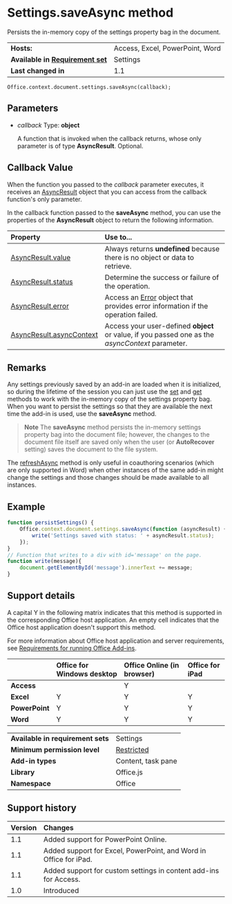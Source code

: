 
# Settings.saveAsync method
Persists the in-memory copy of the settings property bag in the document.

|||
|:-----|:-----|
|**Hosts:**|Access, Excel, PowerPoint, Word|
|**Available in [Requirement set](http://msdn.microsoft.com/library/6b6702f2-b0a5-46ab-a356-8dda897ca8ae%28Office.15%29.aspx)**|Settings|
|**Last changed in**|1.1|

```
Office.context.document.settings.saveAsync(callback);
```


## Parameters


-  _callback_ Type:  **object**
    
    A function that is invoked when the callback returns, whose only parameter is of type  **AsyncResult**. Optional.
    



## Callback Value

When the function you passed to the  _callback_ parameter executes, it receives an [AsyncResult](../../reference/shared/asyncresult.md) object that you can access from the callback function's only parameter.

In the callback function passed to the  **saveAsync** method, you can use the properties of the **AsyncResult** object to return the following information.



|**Property**|**Use to...**|
|:-----|:-----|
|[AsyncResult.value](../../reference/shared/asyncresult.value.md)|Always returns  **undefined** because there is no object or data to retrieve.|
|[AsyncResult.status](../../reference/shared/asyncresult.status.md)|Determine the success or failure of the operation.|
|[AsyncResult.error](../../reference/shared/asyncresult.error.md)|Access an [Error](../../reference/shared/error.md) object that provides error information if the operation failed.|
|[AsyncResult.asyncContext](../../reference/shared/asyncresult.asynccontext.md)|Access your user-defined  **object** or value, if you passed one as the _asyncContext_ parameter.|

## Remarks

Any settings previously saved by an add-in are loaded when it is initialized, so during the lifetime of the session you can just use the [set](../../reference/shared/settings.set.md) and [get](../../reference/shared/settings.get.md) methods to work with the in-memory copy of the settings property bag. When you want to persist the settings so that they are available the next time the add-in is used, use the **saveAsync** method.


 >**Note**  The  **saveAsync** method persists the in-memory settings property bag into the document file; however, the changes to the document file itself are saved only when the user (or **AutoRecover** setting) saves the document to the file system.

The [refreshAsync](../../reference/shared/settings.refreshasync.md) method is only useful in coauthoring scenarios (which are only supported in Word) when other instances of the same add-in might change the settings and those changes should be made available to all instances.


## Example




```js
function persistSettings() {
    Office.context.document.settings.saveAsync(function (asyncResult) {
        write('Settings saved with status: ' + asyncResult.status);
    });
}
// Function that writes to a div with id='message' on the page.
function write(message){
    document.getElementById('message').innerText += message; 
}
```




## Support details


A capital Y in the following matrix indicates that this method is supported in the corresponding Office host application. An empty cell indicates that the Office host application doesn't support this method.

For more information about Office host application and server requirements, see [Requirements for running Office Add-ins](http://msdn.microsoft.com/library/67340567-bb9a-498c-96d3-3f52f28c16bc%28Office.15%29.aspx).


||**Office for Windows desktop**|**Office Online (in browser)**|**Office for iPad**|
|:-----|:-----|:-----|:-----|
|**Access**||Y||
|**Excel**|Y|Y|Y|
|**PowerPoint**|Y|Y|Y|
|**Word**|Y|Y|Y|

|||
|:-----|:-----|
|**Available in requirement sets**|Settings|
|**Minimum permission level**|[Restricted](http://msdn.microsoft.com/library/da2efadc-4ebf-45fe-be39-397ac1eb1dbd%28Office.15%29.aspx)|
|**Add-in types**|Content, task pane|
|**Library**|Office.js|
|**Namespace**|Office|

## Support history




|**Version**|**Changes**|
|:-----|:-----|
|1.1|Added support for PowerPoint Online.|
|1.1|Added support for Excel, PowerPoint, and Word in Office for iPad.|
|1.1|Added support for custom settings in content add-ins for Access.|
|1.0|Introduced|
